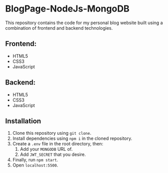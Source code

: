 # BlogPage-NodeJs-MongoDB

This repository contains the code for my personal blog website built using a combination of frontend and backend technologies.

## Frontend:
* HTML5
* CSS3
* JavaScript

## Backend:
* HTML5
* CSS3
* JavaScript

## Installation

1. Clone this repository using `git clone`.
2. Install dependencies using `npm i` in the cloned repository.
3. Create a `.env` file in the root directory, then:
    1. Add your `MONGODB` URL of.
    2. Add `JWT_SECRET` that you desire.
4. Finally, run `npm start`.
5. Open `localhost:5500`.
